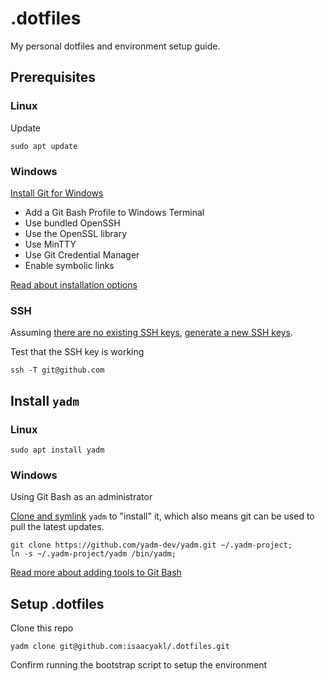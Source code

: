 # .dotfiles

My personal dotfiles and environment setup guide.

## Prerequisites

### Linux

Update

```shell
sudo apt update
```

### Windows

[Install Git for Windows](https://publish.obsidian.md/git-doc/Installation#Git+installation)

- Add a Git Bash Profile to Windows Terminal
- Use bundled OpenSSH
- Use the OpenSSL library
- Use MinTTY
- Use Git Credential Manager
- Enable symbolic links

[Read about installation options](https://gist.github.com/bhagatabhijeet/e08bec472c1a7ee9fb5414b3192b0d3b)

### SSH

Assuming [there are no existing SSH keys](https://docs.github.com/en/authentication/connecting-to-github-with-ssh/checking-for-existing-ssh-keys), [generate a new SSH keys](https://docs.github.com/en/authentication/connecting-to-github-with-ssh/generating-a-new-ssh-key-and-adding-it-to-the-ssh-agent).

Test that the SSH key is working

```shell
ssh -T git@github.com
```

## Install `yadm`

### Linux

```shell
sudo apt install yadm
```

### Windows

Using Git Bash as an administrator

[Clone and symlink](https://yadm.io/docs/install#clone) `yadm` to "install" it, which also means git can be used to pull the latest updates.

```shell
git clone https://github.com/yadm-dev/yadm.git ~/.yadm-project;
ln -s ~/.yadm-project/yadm /bin/yadm;
```

[Read more about adding tools to Git Bash](https://gist.github.com/evanwill/0207876c3243bbb6863e65ec5dc3f058)

## Setup .dotfiles

Clone this repo

```shell
yadm clone git@github.com:isaacyakl/.dotfiles.git
```

Confirm running the bootstrap script to setup the environment
